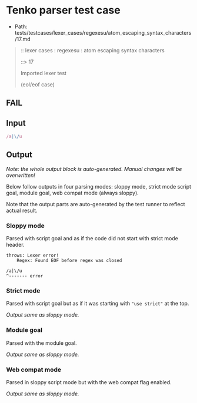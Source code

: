 # Tenko parser test case

- Path: tests/testcases/lexer_cases/regexesu/atom_escaping_syntax_characters/17.md

> :: lexer cases : regexesu : atom escaping syntax characters
>
> ::> 17
>
> Imported lexer test
>
> (eol/eof case)

## FAIL

## Input

`````js
/a|\/u
`````

## Output

_Note: the whole output block is auto-generated. Manual changes will be overwritten!_

Below follow outputs in four parsing modes: sloppy mode, strict mode script goal, module goal, web compat mode (always sloppy).

Note that the output parts are auto-generated by the test runner to reflect actual result.

### Sloppy mode

Parsed with script goal and as if the code did not start with strict mode header.

`````
throws: Lexer error!
    Regex: Found EOF before regex was closed

/a|\/u
^------- error
`````

### Strict mode

Parsed with script goal but as if it was starting with `"use strict"` at the top.

_Output same as sloppy mode._

### Module goal

Parsed with the module goal.

_Output same as sloppy mode._

### Web compat mode

Parsed in sloppy script mode but with the web compat flag enabled.

_Output same as sloppy mode._
